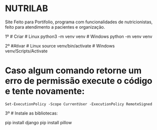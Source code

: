 # NUTRILAB

Site Feito para Portifolio, programa com funcionalidades de nutricionistas, feito para atendimento a pacientes e organização. 

1º # Criar
	# Linux
		python3 -m venv venv
	# Windows
		python -m venv venv

2º #Ativar
	# Linux
		source venv/bin/activate
	# Windows
		venv/Scripts/Activate

# Caso algum comando retorne um erro de permissão execute o código e tente novamente:

	Set-ExecutionPolicy -Scope CurrentUser -ExecutionPolicy RemoteSigned
  
3º # Instale as bibliotecas:

pip install django
pip install pillow  
  

